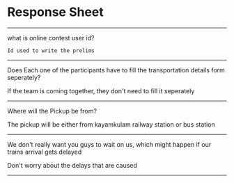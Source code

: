 # Response Sheet

-----------------------------------------------------------
what is online contest user id?

`Id used to write the prelims`

-----------------------------------------------------------

Does Each one of the participants have to fill the transportation details form seperately?

If the team is coming together, they don't need to fill it seperately
 
-----------------------------------------------------------

Where will the Pickup be from?

The pickup will be either from kayamkulam railway station or bus station

-----------------------------------------------------------

We don't really want you guys to wait on us, which might happen if our trains arrival gets delayed

Don't worry about the delays that are caused

-----------------------------------------------------------
